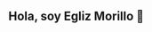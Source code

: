 ## Hola, soy Egliz Morillo 👋

<!--
**Soy una persona organizada, adaptable y
comprometida con el aprendizaje continuo.
Actualmente estudio Programación Informática y desarrollo web, lo que
me ha proporcionado una base sólida en análisis lógico
y resolución de problemas. 

Me interesa entender cómo funcionan las cosas desde la base y disfruto resolviendo problemas con creatividad. Vengo de contextos donde la atención al detalle, la comunicación efectiva y la responsabilidad son esenciales, cualidades que aplico cada día en mi camino dentro del mundo tecnológico.
Mi objetivo es participar en proyectos reales y nunca dejar de aprender.

Here are some ideas to get you started:

- 🔭 I’m currently working on ...
- 🌱 I’m currently learning ...
- 👯 I’m looking to collaborate on ...
- 🤔 I’m looking for help with ...
- 💬 Ask me about ...
- 📫 How to reach me: ...
- 😄 Pronouns: ...
- ⚡ Fun fact: ...
-->
